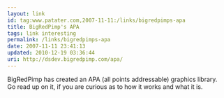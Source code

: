 ```yaml
---
layout: link
id: tag:www.patater.com,2007-11-11:/links/bigredpimps-apa
title: BigRedPimp's APA
tags: link interesting
permalink: /links/bigredpimps-apa
date: 2007-11-11 23:41:13
updated: 2010-12-19 03:36:44
uri: http://dsdev.bigredpimp.com/apa/
---
```

BigRedPimp has created an APA (all points addressable) graphics library. Go
read up on it, if you are curious as to how it works and what it is.

